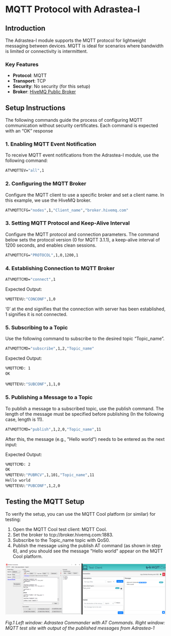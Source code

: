 # MQTT Protocol with Adrastea-I

## Introduction
The Adrastea-I module supports the MQTT protocol for lightweight messaging between devices. MQTT is ideal for scenarios where bandwidth is limited or connectivity is intermittent.

### Key Features
- **Protocol**: MQTT
- **Transport**: TCP
- **Security**: No security (for this setup)
- **Broker**: [HiveMQ Public Broker](http://www.hivemq.com)

## Setup Instructions
The following commands guide the process of configuring MQTT communication without security certificates. Each command is expected with an “OK” response
### 1. Enabling MQTT Event Notification
To receive MQTT event notifications from the Adrastea-I module, use the following command:

```bash
AT%MQTTEV="all",1
```

### 2. Configuring the MQTT Broker
Configure the MQTT client to use a specific broker and set a client name. In this example, we use the HiveMQ broker.

```bash
AT%MQTTCFG="nodes",1,"Client_name","broker.hivemq.com"
```

### 3. Setting MQTT Protocol and Keep-Alive Interval
Configure the MQTT protocol and connection parameters. The command below sets the protocol version (0 for MQTT 3.1.1), a keep-alive interval of 1200 seconds, and enables clean sessions.

```bash
AT%MQTTCFG="PROTOCOL",1,0,1200,1
```

### 4. Establishing Connection to MQTT Broker

```bash
AT%MQTTCMD="connect",1
```

Expected Output:
```bash
%MQTTEVU:"CONCONF",1,0
```

‘0’ at the end signifies that the connection with server has been established, 1 signifies it is not connected.

### 5. Subscribing to a Topic
Use the following command to subscribe to the desired topic “Topic_name”.

```bash
AT%MQTTCMD="subscribe",1,2,"Topic_name"
```

Expected Output:
```bash
%MQTTCMD: 1
OK

%MQTTEVU:"SUBCONF",1,1,0
```

### 5. Publishing a Message to a Topic
To publish a message to a subscribed topic, use the publish command. The length of the message must be specified before publishing (In the following case, length is 11).

```bash
AT%MQTTCMD="publish",1,2,0,"Topic_name",11
```
After this, the message (e.g., "Hello world") needs to be entered as the next input:

Expected Output:
```bash
%MQTTCMD: 2
OK
%MQTTEVU:"PUBRCV",1,101,"Topic_name",11
Hello world
%MQTTEVU:"PUBCONF",1,2,0
```

## Testing the MQTT Setup
To verify the setup, you can use the MQTT Cool platform (or similar) for testing:
1. Open the MQTT Cool test client: MQTT Cool.
2. Set the broker to tcp://broker.hivemq.com:1883.
3. Subscribe to the Topic_name topic with QoS0.
4. Publish the message using the publish AT command (as shown in step 6), and you should see the message "Hello world" appear on the MQTT Cool platform.

![MQTT Setup](./Image/MQTT_without_certificates.png)

*Fig.1 Left window: Adrastea Commander with AT Commands. Right window: MQTT test site with output of the published messages from Adrastea-1*